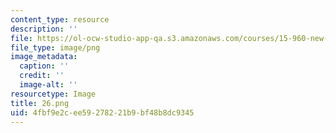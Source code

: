 ```yaml
---
content_type: resource
description: ''
file: https://ol-ocw-studio-app-qa.s3.amazonaws.com/courses/15-960-new-executive-thinking-social-impact-technology-projects-fall-2017-spring-2018/4fbf9e2cee59278221b9bf48b8dc9345_26.png
file_type: image/png
image_metadata:
  caption: ''
  credit: ''
  image-alt: ''
resourcetype: Image
title: 26.png
uid: 4fbf9e2c-ee59-2782-21b9-bf48b8dc9345
---
```

